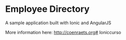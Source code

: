 # Employee Directory #

A sample application built with Ionic and AngularJS

More information here: http://coenraets.org#   I o n i c c u r s o  
 